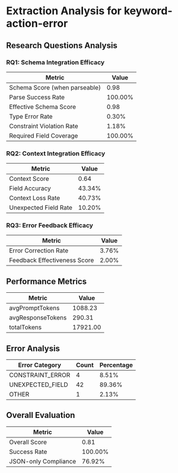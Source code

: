 # Extraction Analysis for keyword-action-error

## Research Questions Analysis

### RQ1: Schema Integration Efficacy

| Metric | Value |
|--------|-------|
| Schema Score (when parseable) | 0.98 |
| Parse Success Rate | 100.00% |
| Effective Schema Score | 0.98 |
| Type Error Rate | 0.30% |
| Constraint Violation Rate | 1.18% |
| Required Field Coverage | 100.00% |

### RQ2: Context Integration Efficacy

| Metric | Value |
|--------|-------|
| Context Score | 0.64 |
| Field Accuracy | 43.34% |
| Context Loss Rate | 40.73% |
| Unexpected Field Rate | 10.20% |

### RQ3: Error Feedback Efficacy

| Metric | Value |
|--------|-------|
| Error Correction Rate | 3.76% |
| Feedback Effectiveness Score | 2.00% |

## Performance Metrics

| Metric | Value |
|--------|-------|
| avgPromptTokens | 1088.23 |
| avgResponseTokens | 290.31 |
| totalTokens | 17921.00 |

## Error Analysis

| Error Category | Count | Percentage |
|---------------|-------|------------|
| CONSTRAINT_ERROR | 4 | 8.51% |
| UNEXPECTED_FIELD | 42 | 89.36% |
| OTHER | 1 | 2.13% |

## Overall Evaluation

| Metric | Value |
|--------|-------|
| Overall Score | 0.81 |
| Success Rate | 100.00% |
| JSON-only Compliance | 76.92% |

